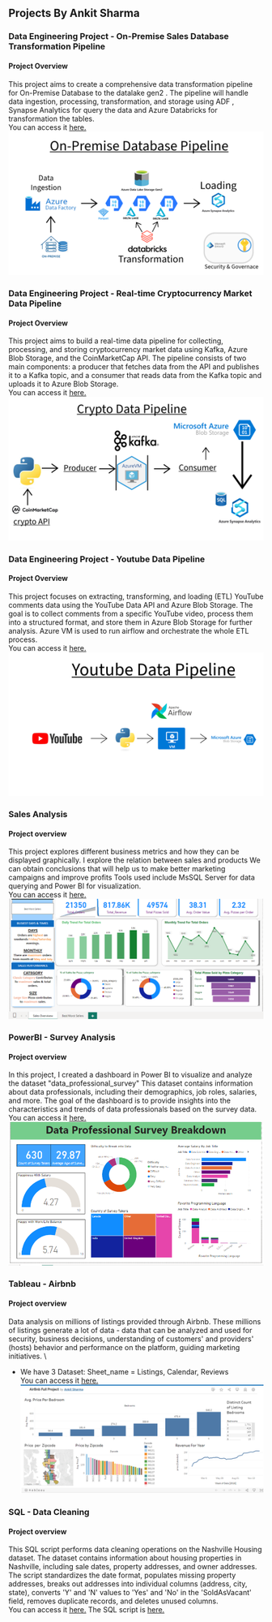 ## Projects By Ankit Sharma

### Data Engineering Project - On-Premise Sales Database Transformation Pipeline

#### Project Overview
This project aims to create a comprehensive data transformation pipeline for On-Premise Database to the datalake gen2 . The pipeline will handle data ingestion, processing, transformation, and storage using ADF , Synapse Analytics for query the data and Azure Databricks for transformation the tables. \
You can access it [here.](https://github.com/As2909/Projects/blob/main/Data%20Engineering%20Project%20-%20Sales%20Database%20/README.md)
![pipline_image](https://github.com/As2909/Projects/blob/main/Data%20Engineering%20Project%20-%20Sales%20Database%20/Files/Pipeline_image.png)

### Data Engineering Project - Real-time Cryptocurrency Market Data Pipeline
#### Project Overview
This project aims to build a real-time data pipeline for collecting, processing, and storing cryptocurrency market data using Kafka, Azure Blob Storage, and the CoinMarketCap API. The pipeline consists of two main components: a producer that fetches data from the API and publishes it to a Kafka topic, and a consumer that reads data from the Kafka topic and uploads it to Azure Blob Storage. \
You can access it [here.](https://github.com/As2909/Projects/blob/main/Data%20Engineering%20Project%20-%20Crypto%20Streaming%20Kafka/README.md)
![pipline_image](https://github.com/As2909/Projects/blob/main/Data%20Engineering%20Project%20-%20Crypto%20Streaming%20Kafka/Files/Project_Overview.png)

### Data Engineering Project - Youtube Data Pipeline
#### Project Overview
This project focuses on extracting, transforming, and loading (ETL) YouTube comments data using the YouTube Data API and Azure Blob Storage. The goal is to collect comments from a specific YouTube video, process them into a structured format, and store them in Azure Blob Storage for further analysis. Azure VM is used to run airflow and orchestrate the whole ETL process. \
You can access it [here.](https://github.com/As2909/Projects/blob/main/Data%20Engineering%20Project%20-%20Youtube%20Comments/README.md)
![pipline_image](https://github.com/As2909/Projects/blob/main/Data%20Engineering%20Project%20-%20Youtube%20Comments/Files/Data%20Process.png)

### Sales Analysis
#### Project overview
This project explores different business metrics and how they can be displayed graphically.
I explore the relation between sales and products
We can obtain conclusions that will help us to make better marketing campaigns and improve profits
Tools used include MsSQL Server for data querying and Power BI for visualization. \
You can access it [here.](https://github.com/As2909/Projects/blob/main/Sales%20Analysis%20Project/README.md)
![dashboard](https://github.com/As2909/Projects/blob/main/Sales%20Analysis%20Project/Files/sales_overview_dashboard.png)

### PowerBI - Survey Analysis
#### Project overview
In this project, I created a dashboard in Power BI to visualize and analyze the dataset "data_professional_survey" This dataset contains information about data professionals, including their demographics, job roles, salaries, and more. The goal of the dashboard is to provide insights into the characteristics and trends of data professionals based on the survey data.
You can access it [here.](https://github.com/As2909/Projects/blob/main/PowerBI%20-%20Survey%20Analysis/README.md)
![dashboard](https://github.com/As2909/Projects/blob/main/PowerBI%20-%20Survey%20Analysis/Files/final%20dashboard.png)

### Tableau - Airbnb
#### Project overview
Data analysis on millions of listings provided through Airbnb. These millions of listings generate a lot of data - data that can be analyzed and used for security, business decisions, understanding of customers' and providers' (hosts) behavior and performance on the platform, guiding marketing initiatives. \
- We have 3 Dataset: Sheet_name = Listings, Calendar, Reviews \
You can access it [here.](https://github.com/As2909/Projects/blob/main/Tableau%20-%20Airbnb/README.md)
![dashboard](https://github.com/As2909/Projects/blob/main/Tableau%20-%20Airbnb/Images/Dashboard.png)

### SQL - Data Cleaning
#### Project overview
This SQL script performs data cleaning operations on the Nashville Housing dataset. The dataset contains information about housing properties in Nashville, including sale dates, property addresses, and owner addresses. The script standardizes the date format, populates missing property addresses, breaks out addresses into individual columns (address, city, state), converts 'Y' and 'N' values to 'Yes' and 'No' in the 'SoldAsVacant' field, removes duplicate records, and deletes unused columns. \
You can access it [here.](https://github.com/As2909/Projects/blob/main/SQL%20-%20Data%20Cleaning/README.md)
The SQL script is [here.](https://github.com/As2909/Projects/blob/main/SQL%20-%20Data%20Cleaning/Files/Data%20Cleaning.sql)
